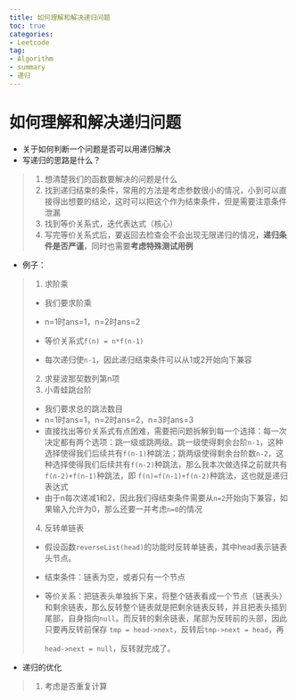 ```yaml
---
title: 如何理解和解决递归问题
toc: true
categories:
- Leetcode
tag: 
- Algorithm
- summary
- 递归
---
```


# 如何理解和解决递归问题

- 关于如何判断一个问题是否可以用递归解决
- 写递归的思路是什么？

> 1. 想清楚我们的函数要解决的问题是什么
> 2. 找到递归结束的条件，常用的方法是考虑参数很小的情况，小到可以直接得出想要的结论，这时可以把这个作为结束条件，但是需要注意条件泄漏
> 3. 找到等价关系式，迭代表达式（核心）
> 4. 写完等价关系式后，要返回去检查会不会出现无限递归的情况，**递归条件是否严谨**，同时也需要**考虑特殊测试用例**

<!--more-->

- 例子：

> 1. 求阶乘
>
> - 我们要求阶乘
>
> - n=1时ans=1，n=2时ans=2
>
> - 等价关系式`f(n) = n*f(n-1)`
>
> - 每次递归使`n-1`，因此递归结束条件可以从1或2开始向下兼容
>
> 2. 求斐波那契数列第n项
> 3. 小青蛙跳台阶
>
> - 我们要求总的跳法数目
> - n=1时ans=1，n=2时ans=2，n=3时ans=3
> - 直接找出等价关系式有点困难，需要把问题拆解到每一个选择：每一次决定都有两个选项：跳一级或跳两级。跳一级使得剩余台阶`n-1`，这种选择使得我们后续共有`f(n-1)`种跳法；跳两级使得剩余台阶数`n-2`，这种选择使得我们后续共有`f(n-2)`种跳法，那么我本次做选择之前就共有
>   `f(n-2)+f(n-1)`种跳法，即
>   `f(n)=f(n-1)+f(n-2)`种跳法，这也就是递归表达式
> - 由于n每次递减1和2，因此我们得结束条件需要从`n=2`开始向下兼容，如果输入允许为0，那么还要一并考虑`n=0`的情况
>
> 4. 反转单链表
>
> - 假设函数`reverseList(head)`的功能时反转单链表，其中head表示链表头节点。
>
> - 结束条件：链表为空，或者只有一个节点
>
> - 等价关系：把链表头单独拆下来，将整个链表看成一个节点（链表头）和剩余链表，那么反转整个链表就是把剩余链表反转，并且把表头插到尾部，自身指向`null`。而反转的剩余链表，尾部为反转前的头部，因此只要再反转前保存
>   `tmp = head->next`，反转后`tmp->next = head`，再
>
>   `head->next = null`，反转就完成了。

- 递归的优化

> 1. 考虑是否重复计算

